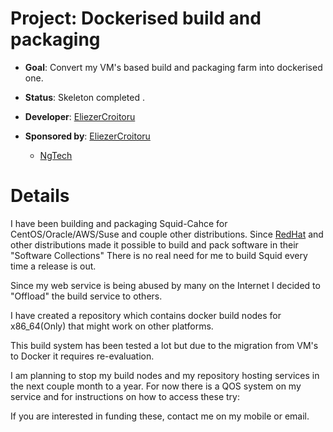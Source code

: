 # Project: Dockerised build and packaging

  - **Goal**: Convert my VM's based build and packaging farm into
    dockerised one.

  - **Status**: Skeleton completed .

  - **Developer**:
    [EliezerCroitoru](https://wiki.squid-cache.org/action/show/BuildFarm/DockerPackaging/EliezerCroitoru#)

  - **Sponsored by**:
    [EliezerCroitoru](https://wiki.squid-cache.org/action/show/BuildFarm/DockerPackaging/EliezerCroitoru#)
    - [NgTech](http://www1.ngtech.co.il/)

# Details

I have been building and packaging Squid-Cahce for
CentOS/Oracle/AWS/Suse and couple other distributions. Since
[RedHat](https://wiki.squid-cache.org/action/show/BuildFarm/DockerPackaging/RedHat#)
and other distributions made it possible to build and pack software in
their "Software Collections" There is no real need for me to build Squid
every time a release is out.

Since my web service is being abused by many on the Internet I decided
to "Offload" the build service to others.

I have created a repository which contains docker build nodes for
x86\_64(Only) that might work on other platforms.

[](https://github.com/elico/squid-docker-build-nodes)

This build system has been tested a lot but due to the migration from
VM's to Docker it requires re-evaluation.

I am planning to stop my build nodes and my repository hosting services
in the next couple month to a year. For now there is a QOS system on my
service and for instructions on how to access these try:
[](http://gogs.ngtech.co.il:9001/NgTech-LTD/ngtech-connect)

If you are interested in funding these, contact me on my mobile or
email.
